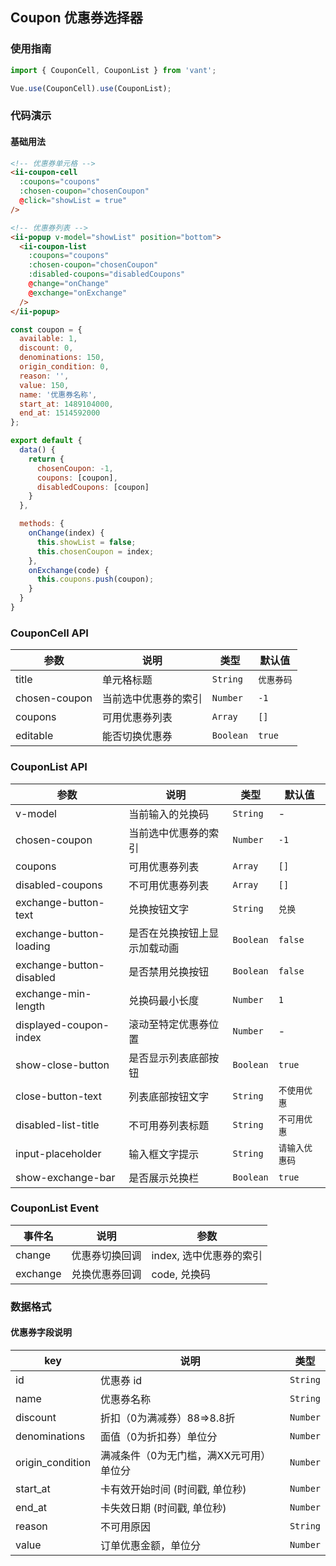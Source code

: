 ## Coupon 优惠券选择器

### 使用指南
``` javascript
import { CouponCell, CouponList } from 'vant';

Vue.use(CouponCell).use(CouponList);
```

### 代码演示

#### 基础用法

```html
<!-- 优惠券单元格 -->
<ii-coupon-cell
  :coupons="coupons"
  :chosen-coupon="chosenCoupon"
  @click="showList = true"
/>

<!-- 优惠券列表 -->
<ii-popup v-model="showList" position="bottom">
  <ii-coupon-list
    :coupons="coupons"
    :chosen-coupon="chosenCoupon"
    :disabled-coupons="disabledCoupons"
    @change="onChange"
    @exchange="onExchange"
  />
</ii-popup>
```

```javascript
const coupon = {
  available: 1,
  discount: 0,
  denominations: 150,
  origin_condition: 0,
  reason: '',
  value: 150,
  name: '优惠券名称',
  start_at: 1489104000,
  end_at: 1514592000
};

export default {
  data() {
    return {
      chosenCoupon: -1,
      coupons: [coupon],
      disabledCoupons: [coupon]
    }
  },

  methods: {
    onChange(index) {
      this.showList = false;
      this.chosenCoupon = index;
    },
    onExchange(code) {
      this.coupons.push(coupon);
    }
  }
}
```


### CouponCell API

| 参数 | 说明 | 类型 | 默认值 |
|-----------|-----------|-----------|-------------|
| title | 单元格标题 | `String` | `优惠券码` |
| chosen-coupon | 当前选中优惠券的索引 | `Number` | `-1` |
| coupons | 可用优惠券列表 | `Array` | `[]` |
| editable | 能否切换优惠券 | `Boolean` | `true` |

### CouponList API

| 参数 | 说明 | 类型 | 默认值 |
|-----------|-----------|-----------|-------------|
| v-model | 当前输入的兑换码 | `String` | - |
| chosen-coupon | 当前选中优惠券的索引 | `Number` | `-1` |
| coupons | 可用优惠券列表 | `Array` | `[]` |
| disabled-coupons | 不可用优惠券列表 | `Array` | `[]` |
| exchange-button-text | 兑换按钮文字 | `String` | `兑换` |
| exchange-button-loading | 是否在兑换按钮上显示加载动画 | `Boolean` | `false` |
| exchange-button-disabled | 是否禁用兑换按钮 | `Boolean` | `false` |
| exchange-min-length | 兑换码最小长度 | `Number` | `1` |
| displayed-coupon-index | 滚动至特定优惠券位置 | `Number` | - |
| show-close-button | 是否显示列表底部按钮 | `Boolean` | `true` |
| close-button-text | 列表底部按钮文字 | `String` | `不使用优惠` |
| disabled-list-title | 不可用券列表标题 | `String` | `不可用优惠` |
| input-placeholder | 输入框文字提示 | `String` | `请输入优惠码` |
| show-exchange-bar | 是否展示兑换栏 | `Boolean` | `true` |

### CouponList Event

| 事件名 | 说明 | 参数 |
|-----------|-----------|-----------|
| change | 优惠券切换回调 | index, 选中优惠券的索引 |
| exchange | 兑换优惠券回调 | code, 兑换码 |

### 数据格式
#### 优惠券字段说明
| key | 说明 | 类型 |
|-----------|-----------|-----------|
| id | 优惠券 id | `String` |
| name | 优惠券名称 | `String` |
| discount | 折扣（0为满减券）88=>8.8折 | `Number` |
| denominations | 面值（0为折扣券）单位分 | `Number` |
| origin_condition | 满减条件（0为无门槛，满XX元可用）单位分 | `Number` |
| start_at | 卡有效开始时间 (时间戳, 单位秒) | `Number` |
| end_at | 卡失效日期 (时间戳, 单位秒) | `Number` |
| reason | 不可用原因 | `String` |
| value | 订单优惠金额，单位分 | `Number` |
